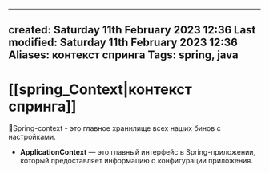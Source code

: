 
---
created: Saturday 11th February 2023 12:36
Last modified: Saturday 11th February 2023 12:36
Aliases: контекст спринга
Tags: spring, java
---

# [[spring_Context|контекст спринга]]

📌Spring-context - это главное хранилище всех наших бинов с настройками.

- **ApplicationContext** — это главный интерфейс в Spring-приложении, который предоставляет информацию о конфигурации приложения.